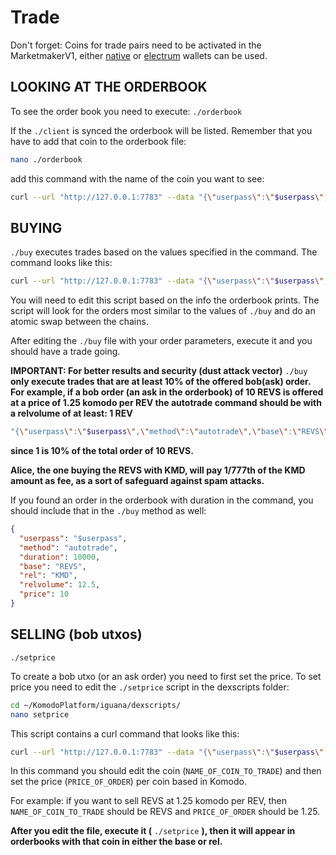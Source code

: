 # Trade

Don't forget: Coins for trade pairs need to be activated in the MarketmakerV1, either [native](./enable-native-wallet-coins.md) or [electrum](./enable-electrum-wallet-coins.md) wallets can be used.

## LOOKING AT THE ORDERBOOK

To see the order book you need to execute: `./orderbook`

If the `./client` is synced the orderbook will be listed. Remember that you have to add that coin to the orderbook file:

```bash
nano ./orderbook
```

add this command with the name of the coin you want to see:

```bash
curl --url "http://127.0.0.1:7783" --data "{\"userpass\":\"$userpass\",\"method\":\"orderbook\",\"base\":\"NAME_OF_COIN\",\"rel\":\"KMD\"}"
```

## BUYING

`./buy` executes trades based on the values specified in the command. The command looks like this:

```bash
curl --url "http://127.0.0.1:7783" --data "{\"userpass\":\"$userpass\",\"method\":\"autotrade\",\"base\":\"NAME_OF_BASE_COIN",\"rel\":\"NAME_OF_REL_COIN\",\"relvolume\":VOLUME_OF_REL_COIN,\"price\"PRICE_OF_BASE_COIN}"
```

You will need to edit this script based on the info the orderbook prints. The script will look for the orders most similar to the values of `./buy` and do an atomic swap between the chains.

After editing the `./buy` file with your order parameters, execute it and you should have a trade going.

**IMPORTANT: For better results and security (dust attack vector)** `./buy` **only execute trades that are at least 10% of the offered bob(ask) order. For example, if a bob order (an ask in the orderbook) of 10 REVS is offered at a price of 1.25 komodo per REV the autotrade command should be with a relvolume of at least: 1 REV**

```bash
"{\"userpass\":\"$userpass\",\"method\":\"autotrade\",\"base\":\"REVS\",\"rel\":\"KMD\",\"relvolume\":1,\"price\":10}"
```

**since 1 is 10% of the total order of 10 REVS.**

**Alice, the one buying the REVS with KMD, will pay 1/777th of the KMD amount as fee, as a sort of safeguard against spam attacks.**

If you found an order in the orderbook with duration in the command, you should include that in the `./buy` method as well:

```json
{
  "userpass": "$userpass",
  "method": "autotrade",
  "duration": 10000,
  "base": "REVS",
  "rel": "KMD",
  "relvolume": 12.5,
  "price": 10
}
```

## SELLING (bob utxos)

`./setprice`

To create a bob utxo (or an ask order) you need to first set the price. To set price you need to edit the `./setprice` script in the dexscripts folder:

```bash
cd ~/KomodoPlatform/iguana/dexscripts/
nano setprice
```

This script contains a curl command that looks like this:

```bash
curl --url "http://127.0.0.1:7783" --data "{\"userpass\":\"$userpass\",\"method\":\"setprice\",\"base\":\"NAME_OF_COIN_TO_TRADE\",\"rel\":\"KMD\",\"price\":PRICE_OF_ORDER}"
```

In this command you should edit the coin (`NAME_OF_COIN_TO_TRADE`) and then set the price (`PRICE_OF_ORDER`) per coin based in Komodo.

For example: if you want to sell REVS at 1.25 komodo per REV, then `NAME_OF_COIN_TO_TRADE` should be REVS and `PRICE_OF_ORDER` should be 1.25.

**After you edit the file, execute it (** `./setprice` **), then it will appear in orderbooks with that coin in either the base or rel.**
